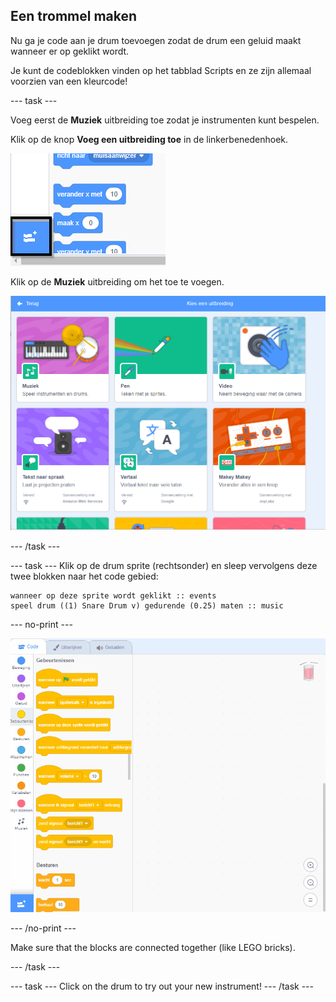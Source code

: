 ## Een trommel maken

Nu ga je code aan je drum toevoegen zodat de drum een geluid maakt wanneer er op geklikt wordt.

Je kunt de codeblokken vinden op het tabblad Scripts en ze zijn allemaal voorzien van een kleurcode!

\--- task \---

Voeg eerst de **Muziek** uitbreiding toe zodat je instrumenten kunt bespelen.

Klik op de knop **Voeg een uitbreiding toe** in de linkerbenedenhoek.

![voeg een uitbreiding toe knop gemarkeerd](images/add-extension-annotated.png)

Klik op de **Muziek** uitbreiding om het toe te voegen.

![muziekuitbreiding gemarkeerd](images/click-music-annotated.png)

\--- /task \---

\--- task \--- Klik op de drum sprite (rechtsonder) en sleep vervolgens deze twee blokken naar het code gebied:

```blocks3
wanneer op deze sprite wordt geklikt :: events
speel drum ((1) Snare Drum v) gedurende (0.25) maten :: music
```

\--- no-print \---

![screenshot](images/connect-block.gif)

\--- /no-print \---

Make sure that the blocks are connected together (like LEGO bricks).

\--- /task \---

\--- task \--- Click on the drum to try out your new instrument! \--- /task \---